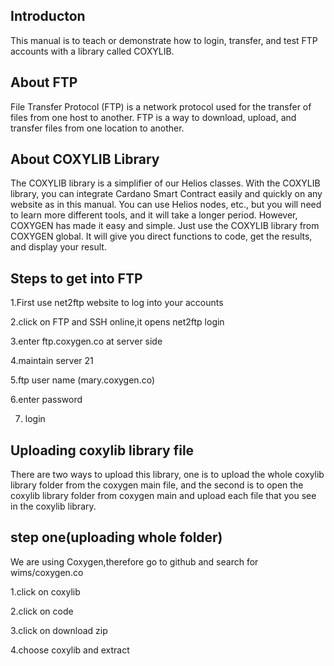 ## Introducton

This manual is to teach or demonstrate how to login, transfer, and test FTP accounts with a library called COXYLIB.

## About FTP

File Transfer Protocol (FTP) is a network protocol used for the transfer of files from one host to another. FTP is a way to download, upload, and transfer files from one location to another.

## About COXYLIB Library

The COXYLIB library is a simplifier of our Helios classes. With the COXYLIB library, you can integrate Cardano Smart Contract easily and quickly on any website as in this manual. You can use Helios nodes, etc., but you will need to learn more different tools, and it will take a longer period. However, COXYGEN has made it easy and simple. Just use the COXYLIB library from COXYGEN global. It will give you direct functions to code, get the results, and display your result.

## Steps to get into FTP

1.First use net2ftp website to log into your accounts

2.click on FTP and SSH online,it opens net2ftp login

3.enter ftp.coxygen.co at server side

4.maintain server 21

5.ftp user name (mary.coxygen.co)

6.enter password
 
7. login

## Uploading coxylib library file

There are two ways to upload this library, one is to upload the whole coxylib library folder from the coxygen main file, and the second is to open the coxylib library folder from coxygen main and upload each file that you see in the coxylib library.

## step one(uploading whole folder)

We are using Coxygen,therefore go to github and search for wims/coxygen.co

1.click on coxylib

2.click on code 

3.click on download zip

4.choose coxylib and extract 
